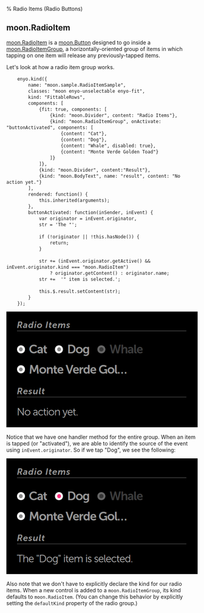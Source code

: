 % Radio Items (Radio Buttons)

## moon.RadioItem

[moon.RadioItem](../../../index.html#/kind/moon.RadioItem) is a
[moon.Button](../../../index.html#/kind/moon.Button) designed to go inside a
[moon.RadioItemGroup](../../../index.html#/kind/moon.RadioItemGroup), a
horizontally-oriented group of items in which tapping on one item will release
any previously-tapped items.

Let's look at how a radio item group works.

        enyo.kind({
            name: "moon.sample.RadioItemSample",
            classes: "moon enyo-unselectable enyo-fit",
            kind: "FittableRows",
            components: [
                {fit: true, components: [
                    {kind: "moon.Divider", content: "Radio Items"},
                    {kind: "moon.RadioItemGroup", onActivate: "buttonActivated", components: [
                        {content: "Cat"},
                        {content: "Dog"},
                        {content: "Whale", disabled: true},
                        {content: "Monte Verde Golden Toad"}
                    ]}
                ]},
                {kind: "moon.Divider", content:"Result"},
                {kind: "moon.BodyText", name: "result", content: "No action yet."}
            ],
            rendered: function() {
                this.inherited(arguments);
            },
            buttonActivated: function(inSender, inEvent) {
                var originator = inEvent.originator,
                str = 'The "';
 
                if (!originator || !this.hasNode()) {
                    return;
                }

                str += (inEvent.originator.getActive() && inEvent.originator.kind === "moon.RadioItem")
                    ? originator.getContent() : originator.name;
                str +=  '" item is selected.';

                this.$.result.setContent(str);
            }
        });

![_Radio Item Group With Nothing Selected_](../../assets/radio-item-group-no-selection.png)

Notice that we have one handler method for the entire group.  When an item is
tapped (or "activated"), we are able to identify the source of the event using
`inEvent.originator`.  So if we tap "Dog", we see the following:

![](../../assets/radio-item-group-with-selection.png)

Also note that we don't have to explicitly declare the kind for our radio items.
When a new control is added to a `moon.RadioItemGroup`, its kind defaults to
`moon.RadioItem`.  (You can change this behavior by explicitly setting the
`defaultKind` property of the radio group.)

